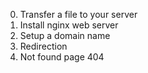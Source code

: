 0. Transfer a file to your server
1. Install nginx web server
2. Setup a domain name
3. Redirection
4. Not found page 404

